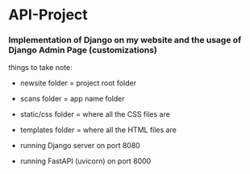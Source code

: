 # API-Project

### Implementation of Django on my website and the usage of Django Admin Page (customizations)

things to take note:
- newsite folder = project root folder
- scans folder = app name folder
- static/css folder = where all the CSS files are
- templates folder = where all the HTML files are

- running Django server on port 8080
- running FastAPI (uvicorn) on port 8000
